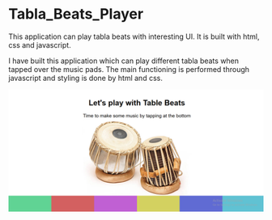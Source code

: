 # Tabla_Beats_Player
This application can play tabla beats with interesting UI. It is built with html, css and javascript.

I have built this application which can play different tabla beats when tapped over the music pads. The main functioning is 
performed through javascript and styling is done by html and css.

![Image_of_Tabla_Beats_Player](https://github.com/Palash09/Tabla_Beats_Player/blob/master/tabla_beats.png)

